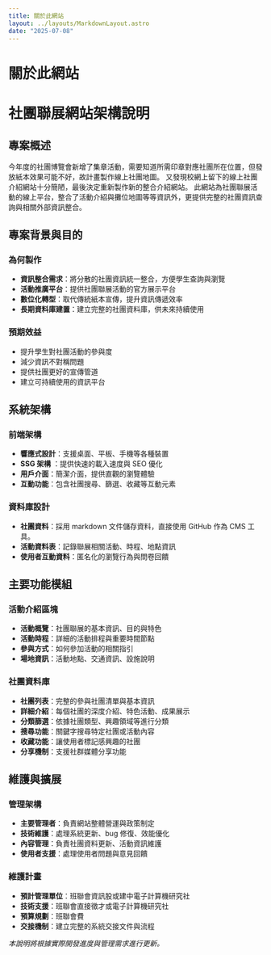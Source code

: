 ```yaml
---
title: 關於此網站
layout: ../layouts/MarkdownLayout.astro
date: "2025-07-08"
---
```


# 關於此網站

# 社團聯展網站架構說明

## 專案概述

今年度的社團博覽會新增了集章活動，需要知道所需印章對應社團所在位置，但發放紙本效果可能不好，故計畫製作線上社團地圖。
又發現校網上留下的線上社團介紹網站十分簡陋，最後決定重新製作新的整合介紹網站。
此網站為社團聯展活動的線上平台，整合了活動介紹與攤位地圖等等資訊外，更提供完整的社團資訊查詢與相關外部資訊整合。

## 專案背景與目的

### 為何製作

- **資訊整合需求**：將分散的社團資訊統一整合，方便學生查詢與瀏覽
- **活動推廣平台**：提供社團聯展活動的官方展示平台
- **數位化轉型**：取代傳統紙本宣傳，提升資訊傳遞效率
- **長期資料庫建置**：建立完整的社團資料庫，供未來持續使用

### 預期效益

- 提升學生對社團活動的參與度
- 減少資訊不對稱問題
- 提供社團更好的宣傳管道
- 建立可持續使用的資訊平台

## 系統架構

### 前端架構

- **響應式設計**：支援桌面、平板、手機等各種裝置
- **SSG 架構** ：提供快速的載入速度與 SEO 優化
- **用戶介面**：簡潔介面，提供直觀的瀏覽體驗
- **互動功能**：包含社團搜尋、篩選、收藏等互動元素

### 資料庫設計

- **社團資料**：採用 markdown 文件儲存資料，直接使用 GitHub 作為 CMS 工具。
- **活動資料表**：記錄聯展相關活動、時程、地點資訊
- **使用者互動資料**：匿名化的瀏覽行為與問卷回饋

## 主要功能模組

### 活動介紹區塊

- **活動概覽**：社團聯展的基本資訊、目的與特色
- **活動時程**：詳細的活動排程與重要時間節點
- **參與方式**：如何參加活動的相關指引
- **場地資訊**：活動地點、交通資訊、設施說明

### 社團資料庫

- **社團列表**：完整的參與社團清單與基本資訊
- **詳細介紹**：每個社團的深度介紹、特色活動、成果展示
- **分類篩選**：依據社團類型、興趣領域等進行分類
- **搜尋功能**：關鍵字搜尋特定社團或活動內容
- **收藏功能**：讓使用者標記感興趣的社團
- **分享機制**：支援社群媒體分享功能

## 維護與擴展

### 管理架構

- **主要管理者**：負責網站整體營運與政策制定
- **技術維護**：處理系統更新、bug 修復、效能優化
- **內容管理**：負責社團資料更新、活動資訊維護
- **使用者支援**：處理使用者問題與意見回饋

### 維護計畫

- **預計管理單位**：班聯會資訊股或建中電子計算機研究社
- **技術支援**：班聯會直接徵才或電子計算機研究社
- **預算規劃**：班聯會費
- **交接機制**：建立完整的系統交接文件與流程

_本說明將根據實際開發進度與管理需求進行更新。_
